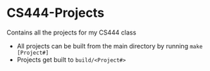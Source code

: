 # CS444-Projects
Contains all the projects for my CS444 class

* All projects can be built from the main directory by running `make [Project#]`
* Projects get built to `build/<Project#>`
